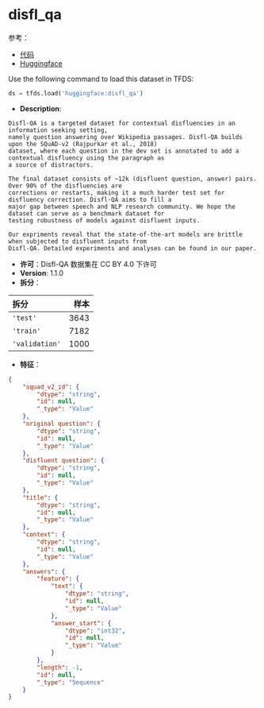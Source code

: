 # disfl_qa

参考：

- [代码](https://github.com/huggingface/datasets/blob/master/datasets/disfl_qa)
- [Huggingface](https://huggingface.co/datasets/disfl_qa)

Use the following command to load this dataset in TFDS:

```python
ds = tfds.load('huggingface:disfl_qa')
```

- **Description**:

```
Disfl-QA is a targeted dataset for contextual disfluencies in an information seeking setting,
namely question answering over Wikipedia passages. Disfl-QA builds upon the SQuAD-v2 (Rajpurkar et al., 2018)
dataset, where each question in the dev set is annotated to add a contextual disfluency using the paragraph as
a source of distractors.

The final dataset consists of ~12k (disfluent question, answer) pairs. Over 90% of the disfluencies are
corrections or restarts, making it a much harder test set for disfluency correction. Disfl-QA aims to fill a
major gap between speech and NLP research community. We hope the dataset can serve as a benchmark dataset for
testing robustness of models against disfluent inputs.

Our expriments reveal that the state-of-the-art models are brittle when subjected to disfluent inputs from
Disfl-QA. Detailed experiments and analyses can be found in our paper.
```

- **许可**：Disfl-QA 数据集在 CC BY 4.0 下许可
- **Version**: 1.1.0
- **拆分**：

拆分 | 样本
:-- | --:
`'test'` | 3643
`'train'` | 7182
`'validation'` | 1000

- **特征**：

```json
{
    "squad_v2_id": {
        "dtype": "string",
        "id": null,
        "_type": "Value"
    },
    "original question": {
        "dtype": "string",
        "id": null,
        "_type": "Value"
    },
    "disfluent question": {
        "dtype": "string",
        "id": null,
        "_type": "Value"
    },
    "title": {
        "dtype": "string",
        "id": null,
        "_type": "Value"
    },
    "context": {
        "dtype": "string",
        "id": null,
        "_type": "Value"
    },
    "answers": {
        "feature": {
            "text": {
                "dtype": "string",
                "id": null,
                "_type": "Value"
            },
            "answer_start": {
                "dtype": "int32",
                "id": null,
                "_type": "Value"
            }
        },
        "length": -1,
        "id": null,
        "_type": "Sequence"
    }
}
```
